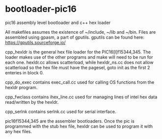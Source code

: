 # bootloader-pic16
pic16 assembly level bootloader and c++ hex loader 

All makefiles assumes the existence of ~/include, ~/lib and ~/bin. Files are assembled using gpasm, a part of gputils.
gputils can be found here: https://gputils.sourceforge.io/

cpp_hexldr is the general hex file loader for the PIC16[l]f15344,345. The loader makes use of the other programs and make will need to be run for each one. hexldr.cc allows scatterload, while hexldr_ns.cc does not allow scatterload so the hex file must have the pagesel, goto init as the first 2 enteries in block 0.

cpp_do_exec contains exec_call.cc used for calling OS functions from the hexldr program.

cpp_fwclass contains ihex_line.cc used for managing lines of intel hex data read/written by the hexldr.

cpp_serlnk contains serlnk.cc used for serial interface.

pic16f15344,345 are the assembler bootloaders. Once the pic is programmed with the stub hex file, hexldr can be used to program it with any hex files.

